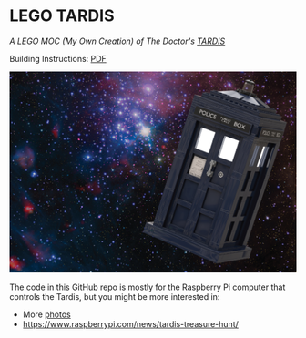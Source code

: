 # LEGO TARDIS

_A LEGO MOC (My Own Creation) of The Doctor's [TARDIS](https://en.wikipedia.org/wiki/TARDIS)_

Building Instructions: [PDF](https://drive.google.com/file/d/1FCd8LHcxNqB_J7Pwswon29Ox_vP181gb/view?usp=sharing)

![LEGO TARDIS floating in space](assets/LegoTardisInSpace.png)

The code in this GitHub repo is mostly for the Raspberry Pi computer that controls the Tardis, but you might be more interested in:

* More [photos](https://www.flickr.com/photos/199600988@N04/sets/72177720312924441)
* https://www.raspberrypi.com/news/tardis-treasure-hunt/
